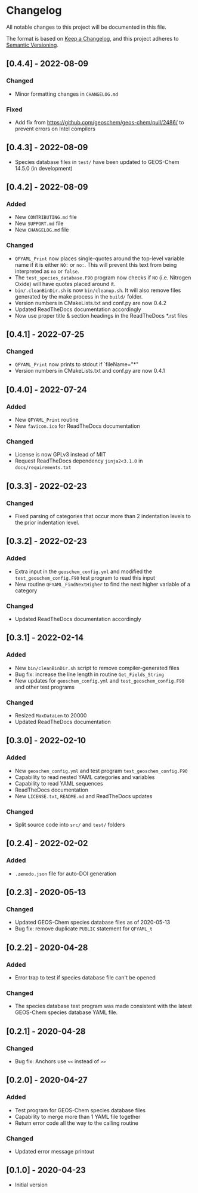 # Changelog

All notable changes to this project will be documented in this file.

The format is based on [Keep a Changelog](https://keepachangelog.com/en/1.0.0/),
and this project adheres to 
[Semantic Versioning](https://semver.org/spec/v2.0.0.html). 

## [0.4.4] - 2022-08-09
### Changed
- Minor formatting changes in `CHANGELOG.md`

### Fixed
- Add fix from https://github.com/geoschem/geos-chem/pull/2486/ to prevent errors on Intel compilers

## [0.4.3] - 2022-08-09
- Species database files in `test/` have been updated to GEOS-Chem 14.5.0 (in development)

## [0.4.2] - 2022-08-09
### Added
- New `CONTRIBUTING.md` file
- New `SUPPORT.md` file
- New `CHANGELOG.md` file

### Changed
- `QFYAML_Print` now places single-quotes around the top-level variable name if it is either `NO:` or `no:`.  This will prevent this text from being interpreted as `no` or `false`.
- The `test_species_database.F90` program now checks if `NO` (i.e. Nitrogen Oxide) will have quotes placed around it.
- `bin/.cleanBinDir.sh` is now `bin/cleanup.sh`.  It will also remove files generated by the make process in the `build/` folder.
- Version numbers in CMakeLists.txt and conf.py are now 0.4.2
- Updated ReadTheDocs documentation accordingly
- Now use proper title & section headings in the ReadTheDocs *.rst files
	
## [0.4.1] - 2022-07-25
### Changed
- `QFYAML_Print` now prints to stdout if `fileName="*"
-  Version numbers in CMakeLists.txt and conf.py are now 0.4.1

## [0.4.0] - 2022-07-24
### Added
- New `QFYAML_Print` routine
- New `favicon.ico` for ReadTheDocs documentation

### Changed
- License is now GPLv3 instead of MIT
- Request ReadTheDocs dependency `jinja2<3.1.0` in `docs/requirements.txt` 

## [0.3.3] - 2022-02-23

### Changed
- Fixed parsing of categories that occur more than 2 indentation levels to the prior indentation level.

## [0.3.2] - 2022-02-23
### Added
- Extra input in the `geoschem_config.yml` and modified the `test_geoschem_config.F90` test program to read this input
- New routine `QFYAML_FindNextHigher` to find the next higher
  variable of a category

### Changed
- Updated ReadTheDocs documentation accordingly

## [0.3.1] - 2022-02-14
### Added
- New `bin/cleanBinDir.sh` script to remove compiler-generated files
- Bug fix: increase the line length in routine `Get_Fields_String`
- New updates for `geoschem_config.yml` and
  `test_geoschem_config.F90` and other test programs

### Changed
- Resized `MaxDataLen` to 20000
- Updated ReadTheDocs documentation

## [0.3.0] - 2022-02-10
### Added
- New `geoschem_config.yml` and test program `test_geoschem_config.F90`
- Capability to read nested YAML categories and variables
- Capability to read YAML sequences
- ReadTheDocs documentation
- New `LICENSE.txt`, `README.md` and ReadTheDocs updates

### Changed
- Split source code into `src/` and `test/` folders

## [0.2.4] - 2022-02-02
### Added
- `.zenodo.json` file for auto-DOI generation


## [0.2.3] - 2020-05-13
### Changed
- Updated GEOS-Chem species database files as of 2020-05-13
- Bug fix: remove duplicate `PUBLIC` statement for `QFYAML_t`

## [0.2.2] - 2020-04-28
### Added
- Error trap to test if species database file can't be opened

### Changed
- The species database test program was made consistent with the
  latest GEOS-Chem species database YAML file.

## [0.2.1] - 2020-04-28
### Changed
- Bug fix: Anchors use `<<` instead of `>>`

## [0.2.0] - 2020-04-27
### Added
- Test program for GEOS-Chem species database files
- Capability to merge more than 1 YAML file together
- Return error code all the way to the calling routine

### Changed
- Updated error message printout

## [0.1.0] - 2020-04-23
- Initial version

